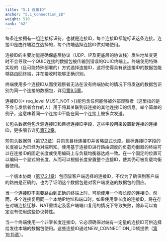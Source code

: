 ```yaml
---
title: "5.1 连接ID"
anchor: "5.1_Connection_ID"
weight: 510
rank: "h2"
---
```


每条连接拥有一组连接标识符，也就是连接ID，每个连接ID都能标识这条连接。连接ID是由终端独立选择的，每个终端选择连接ID供对端使用。

连接ID的主要功能是确保底层协议（UDP、IP及更底层的协议栈）发生地址变更时不会导致一个QUIC连接的数据包被传输到错误的QUIC终端上。终端使用特殊实现的（且可能特殊部署的）方式选择连接ID，这将使得具有该连接ID的数据包能够路由回终端，并在接收时能够正确识别。

终端使用多个连接ID从而使观察者无法在没有终端协助的情况下将发送的数据包识别为同一个连接的数据包，详见[第9.5章](#9.5_Privacy_Implications_of_Connection_Migration)。

连接ID{{< req_level MUST_NOT >}}能包含任何能够被外部观察者（这里指的是不会与发信者合作的人）用于将其关联到该连接的其他连接ID的信息。举个简单的例子，这意味着同一个连接ID不能在同一个连接上被多次发送。

长包头数据包包含源连接ID和目标连接ID字段，这些字段用来设置新连接的连接ID，更多细节详见[第7.2章](#7.2_Negotiating_Connection_IDs)。

短包头数据包（[第17.3章](#17.3_Short_Header_Packets)）只包含目标连接ID并省略显式长度。目标连接ID字段的长度被认为已经为对端所知。使用基于连接ID进行路由调度的负载均衡器的终端可以在连接ID的固定长度或使用编码上与负载均衡器达成一致。在一个固定的位置可以编码一个显式的长度，从而可以根据长度安置整个连接ID，使其仍可被负载均衡器使用。

一个版本协商（[第17.2.1章](#17.2.1_Version_Negotiation_Packet)）包回显客户端选择的连接ID，不仅为了确保到客户端的路由是正确的，也为了证明这个数据包是对客户端发送的数据包的回应。

当一个连接ID不需要路由到正确的终端上时，可能使用一个零长度的连接ID。然而，多个连接复用同一个本地IP地址和端口时，如果使用零长度的连接ID，将在存在对端连接迁移、NAT重绑定及客户端端口复用的情况下导致失败，除非可以肯定没有使用这些协议特性。

当一个终端使用一个非零长度连接ID，它必须确保对端有一定量的连接ID可供选择给发往本端的数据包使用。这些连接ID通过NEW_CONNECTION_ID帧提供（[第19.15章](#19.15_NEW_CONNECTION_ID_Frames)）。